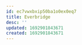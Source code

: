 ```yaml
---
id: ec7vwxbxip50ba1o0ex0eq7
title: Everbridge
desc: ''
updated: 1692901843671
created: 1692901843671
---
```

